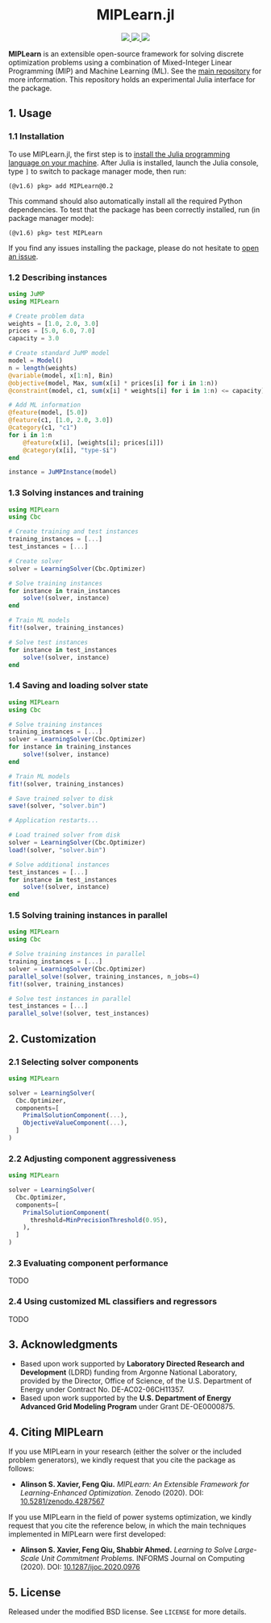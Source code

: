 <h1 align="center">MIPLearn.jl</h1>
<p align="center">
  <a href="https://github.com/ANL-CEEESA/MIPLearn.jl/actions">
    <img src="https://github.com/ANL-CEEESA/MIPLearn.jl/workflows/Test/badge.svg">
  </a>
  <a href="https://doi.org/10.5281/zenodo.4287567">
    <img src="https://zenodo.org/badge/DOI/10.5281/zenodo.4287567.svg">
  </a>
  <a href="https://github.com/ANL-CEEESA/MIPLearn/discussions">
    <img src="https://img.shields.io/badge/GitHub-Discussions-%23fc4ebc" />
  </a>
</p>

**MIPLearn** is an extensible open-source framework for solving discrete optimization problems using a combination of Mixed-Integer Linear Programming (MIP) and Machine Learning (ML). See the [main repository](https://github.com/ANL-CEEESA/MIPLearn) for more information. This repository holds an experimental Julia interface for the package.

[miplearn]: https://github.com/ANL-CEEESA/MIPLearn

## 1. Usage

### 1.1 Installation

To use MIPLearn.jl, the first step is to [install the Julia programming language on your machine](https://julialang.org/). After Julia is installed, launch the Julia console, type `]` to switch to package manager mode, then run:

```
(@v1.6) pkg> add MIPLearn@0.2
```

This command should also automatically install all the required Python dependencies. To test that the package has been correctly installed, run (in package manager mode):

```
(@v1.6) pkg> test MIPLearn
```

If you find any issues installing the package, please do not hesitate to [open an issue](https://github.com/ANL-CEEESA/MIPLearn.jl/issues).


### 1.2 Describing instances

```julia
using JuMP
using MIPLearn

# Create problem data
weights = [1.0, 2.0, 3.0]
prices = [5.0, 6.0, 7.0]
capacity = 3.0

# Create standard JuMP model
model = Model()
n = length(weights)
@variable(model, x[1:n], Bin)
@objective(model, Max, sum(x[i] * prices[i] for i in 1:n))
@constraint(model, c1, sum(x[i] * weights[i] for i in 1:n) <= capacity)

# Add ML information
@feature(model, [5.0])
@feature(c1, [1.0, 2.0, 3.0])
@category(c1, "c1")
for i in 1:n
    @feature(x[i], [weights[i]; prices[i]])
    @category(x[i], "type-$i")
end

instance = JuMPInstance(model)
```

### 1.3 Solving instances and training


```julia
using MIPLearn
using Cbc

# Create training and test instances
training_instances = [...]
test_instances = [...]

# Create solver
solver = LearningSolver(Cbc.Optimizer)

# Solve training instances
for instance in train_instances
    solve!(solver, instance)
end

# Train ML models
fit!(solver, training_instances)

# Solve test instances
for instance in test_instances
    solve!(solver, instance)
end
```

### 1.4 Saving and loading solver state
```julia
using MIPLearn
using Cbc

# Solve training instances
training_instances = [...]
solver = LearningSolver(Cbc.Optimizer)
for instance in training_instances
    solve!(solver, instance)
end

# Train ML models
fit!(solver, training_instances)

# Save trained solver to disk
save!(solver, "solver.bin")

# Application restarts...

# Load trained solver from disk
solver = LearningSolver(Cbc.Optimizer)
load!(solver, "solver.bin")

# Solve additional instances
test_instances = [...]
for instance in test_instances
    solve!(solver, instance)
end

```

### 1.5 Solving training instances in parallel
```julia
using MIPLearn
using Cbc

# Solve training instances in parallel
training_instances = [...]
solver = LearningSolver(Cbc.Optimizer)
parallel_solve!(solver, training_instances, n_jobs=4)
fit!(solver, training_instances)

# Solve test instances in parallel
test_instances = [...]
parallel_solve!(solver, test_instances)
```

## 2. Customization

### 2.1 Selecting solver components

```julia
using MIPLearn

solver = LearningSolver(
  Cbc.Optimizer,
  components=[
    PrimalSolutionComponent(...),
    ObjectiveValueComponent(...),
  ]
)
```

### 2.2 Adjusting component aggressiveness

```julia
using MIPLearn

solver = LearningSolver(
  Cbc.Optimizer,
  components=[
    PrimalSolutionComponent(
      threshold=MinPrecisionThreshold(0.95),
    ),
  ]
)
```

### 2.3 Evaluating component performance

TODO

### 2.4 Using customized ML classifiers and regressors

TODO

## 3. Acknowledgments
* Based upon work supported by **Laboratory Directed Research and Development** (LDRD) funding from Argonne National Laboratory, provided by the Director, Office of Science, of the U.S. Department of Energy under Contract No. DE-AC02-06CH11357.
* Based upon work supported by the **U.S. Department of Energy Advanced Grid Modeling Program** under Grant DE-OE0000875.

## 4. Citing MIPLearn

If you use MIPLearn in your research (either the solver or the included problem generators), we kindly request that you cite the package as follows:

* **Alinson S. Xavier, Feng Qiu.** *MIPLearn: An Extensible Framework for Learning-Enhanced Optimization*. Zenodo (2020). DOI: [10.5281/zenodo.4287567](https://doi.org/10.5281/zenodo.4287567)

If you use MIPLearn in the field of power systems optimization, we kindly request that you cite the reference below, in which the main techniques implemented in MIPLearn were first developed:

* **Alinson S. Xavier, Feng Qiu, Shabbir Ahmed.** *Learning to Solve Large-Scale Unit Commitment Problems.* INFORMS Journal on Computing (2020). DOI: [10.1287/ijoc.2020.0976](https://doi.org/10.1287/ijoc.2020.0976)

## 5. License


Released under the modified BSD license. See `LICENSE` for more details.

